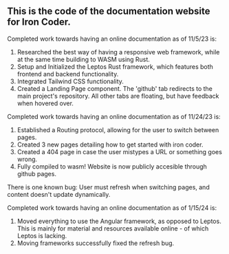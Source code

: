 ## This is the code of the documentation website for Iron Coder.

Completed work towards having an online documentation as of 11/5/23 is:

1. Researched the best way of having a responsive web framework, while at the same time building to WASM using Rust.
2. Setup and Initialized the Leptos Rust framework, which features both frontend and backend functionality.
3. Integrated Tailwind CSS functionality.
4. Created a Landing Page component. The 'github' tab redirects to the main project's repository. All other tabs are floating, but have feedback when hovered over.



Completed work towards having an online documentation as of 11/24/23 is:

1. Established a Routing protocol, allowing for the user to switch between pages.
2. Created 3 new pages detailing how to get started with iron coder.
3. Created a 404 page in case the user mistypes a URL or something goes wrong.
4. Fully compiled to wasm! Website is now publicly accesible through github pages.


There is one known bug: User must refresh when switching pages, and content doesn't update dynamically.

Completed work towards having an online documentation as of 1/15/24 is:

1. Moved everything to use the Angular framework, as opposed to Leptos. This is mainly for material and resources available online - of which Leptos is lacking.
2. Moving frameworks successfully fixed the refresh bug.
